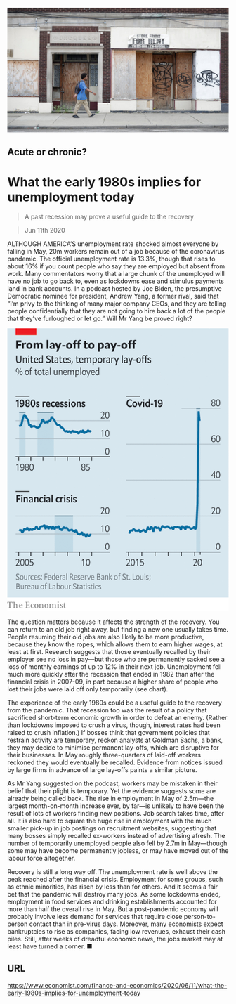 ![](./images/20200613_FNP502_0.jpg)

## Acute or chronic?

# What the early 1980s implies for unemployment today

> A past recession may prove a useful guide to the recovery

> Jun 11th 2020

ALTHOUGH AMERICA’S unemployment rate shocked almost everyone by falling in May, 20m workers remain out of a job because of the coronavirus pandemic. The official unemployment rate is 13.3%, though that rises to about 16% if you count people who say they are employed but absent from work. Many commentators worry that a large chunk of the unemployed will have no job to go back to, even as lockdowns ease and stimulus payments land in bank accounts. In a podcast hosted by Joe Biden, the presumptive Democratic nominee for president, Andrew Yang, a former rival, said that “I’m privy to the thinking of many major company CEOs, and they are telling people confidentially that they are not going to hire back a lot of the people that they’ve furloughed or let go.” Will Mr Yang be proved right?



![](./images/20200613_FNC008.png)

The question matters because it affects the strength of the recovery. You can return to an old job right away, but finding a new one usually takes time. People resuming their old jobs are also likely to be more productive, because they know the ropes, which allows them to earn higher wages, at least at first. Research suggests that those eventually recalled by their employer see no loss in pay—but those who are permanently sacked see a loss of monthly earnings of up to 12% in their next job. Unemployment fell much more quickly after the recession that ended in 1982 than after the financial crisis in 2007-09, in part because a higher share of people who lost their jobs were laid off only temporarily (see chart).

The experience of the early 1980s could be a useful guide to the recovery from the pandemic. That recession too was the result of a policy that sacrificed short-term economic growth in order to defeat an enemy. (Rather than lockdowns imposed to crush a virus, though, interest rates had been raised to crush inflation.) If bosses think that government policies that restrain activity are temporary, reckon analysts at Goldman Sachs, a bank, they may decide to minimise permanent lay-offs, which are disruptive for their businesses. In May roughly three-quarters of laid-off workers reckoned they would eventually be recalled. Evidence from notices issued by large firms in advance of large lay-offs paints a similar picture.

As Mr Yang suggested on the podcast, workers may be mistaken in their belief that their plight is temporary. Yet the evidence suggests some are already being called back. The rise in employment in May of 2.5m—the largest month-on-month increase ever, by far—is unlikely to have been the result of lots of workers finding new positions. Job search takes time, after all. It is also hard to square the huge rise in employment with the much smaller pick-up in job postings on recruitment websites, suggesting that many bosses simply recalled ex-workers instead of advertising afresh. The number of temporarily unemployed people also fell by 2.7m in May—though some may have become permanently jobless, or may have moved out of the labour force altogether.

Recovery is still a long way off. The unemployment rate is well above the peak reached after the financial crisis. Employment for some groups, such as ethnic minorities, has risen by less than for others. And it seems a fair bet that the pandemic will destroy many jobs. As some lockdowns ended, employment in food services and drinking establishments accounted for more than half the overall rise in May. But a post-pandemic economy will probably involve less demand for services that require close person-to-person contact than in pre-virus days. Moreover, many economists expect bankruptcies to rise as companies, facing low revenues, exhaust their cash piles. Still, after weeks of dreadful economic news, the jobs market may at least have turned a corner. ■

## URL

https://www.economist.com/finance-and-economics/2020/06/11/what-the-early-1980s-implies-for-unemployment-today
